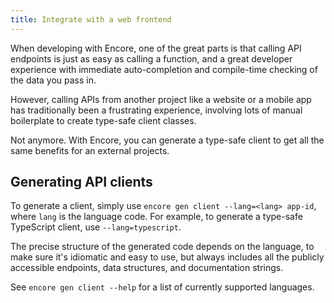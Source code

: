 ```yaml
---
title: Integrate with a web frontend
---
```


When developing with Encore, one of the great parts is that calling API endpoints
is just as easy as calling a function, and a great developer experience with immediate
auto-completion and compile-time checking of the data you pass in.

However, calling APIs from another project like a website or a mobile app has traditionally been
a frustrating experience, involving lots of manual boilerplate to create type-safe client classes.

Not anymore. With Encore, you can generate a type-safe client to get all the same benefits for an external projects.

## Generating API clients

To generate a client, simply use `encore gen client --lang=<lang> app-id`, where `lang` is the language code.
For example, to generate a type-safe TypeScript client, use `--lang=typescript`.

The precise structure of the generated code depends on the language, to make sure it's idiomatic and easy to use,
but always includes all the publicly accessible endpoints, data structures, and documentation strings.

See `encore gen client --help` for a list of currently supported languages.